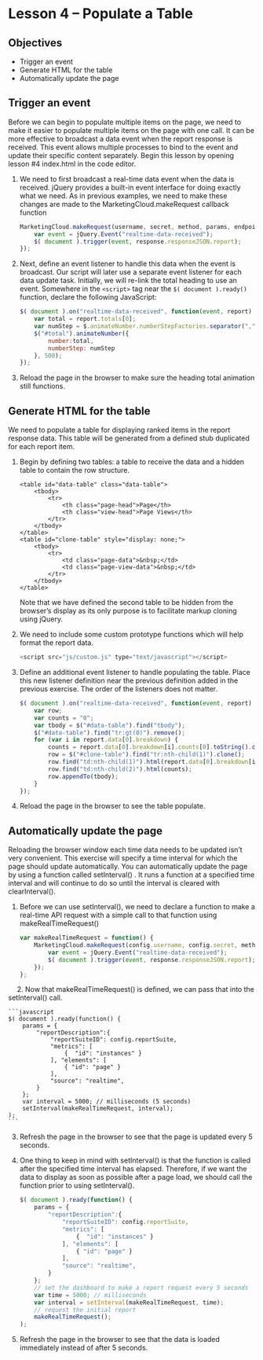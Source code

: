 Lesson 4 – Populate a Table
=====

Objectives
-----
*	Trigger an event
*	Generate HTML for the table
* 	Automatically update the page

Trigger an event
-----

Before we can begin to populate multiple items on the page, we need to make it easier to populate multiple items on the page with one call. It can be more effective to broadcast a data event when the report response is received.  This event allows multiple processes to bind to the event and update their specific content separately.  Begin this lesson by opening lesson #4 index.html in the code editor.

1.	We need to first broadcast a real-time data event when the data is received.  jQuery provides a built-in event interface for doing exactly what we need. As in previous examples, we need to make these changes are made to the MarketingCloud.makeRequest  callback function

    ```javascript
    MarketingCloud.makeRequest(username, secret, method, params, endpoint, function(response) {
        var event = jQuery.Event("realtime-data-received");
        $( document ).trigger(event, response.responseJSON.report);
    });
    ```

2.	Next, define an event listener to handle this data when the event is broadcast. Our script will later use a separate event listener for each data update task. Initially, we will re-link the total heading to use an event.  Somewhere in the ```<script>``` tag near the ```$( document ).ready()``` function, declare the following JavaScript:

    ```javascript
    $( document ).on("realtime-data-received", function(event, report) {
        var total = report.totals[0];
        var numStep = $.animateNumber.numberStepFactories.separator(",");
        $("#total").animateNumber({
            number:total,
            numberStep: numStep
        }, 500);
    });
    ```

3.	Reload the page in the browser to make sure the heading total animation still functions.


Generate HTML for the table
-----

We need to populate a table for displaying ranked items in the report response data. This table will be generated from a defined stub duplicated for each report item.

1.	Begin by defining two tables: a table to receive the data and a hidden table to contain the row structure.

    ```
    <table id="data-table" class="data-table">
        <tbody>
            <tr>
                <th class="page-head">Page</th>
                <th class="view-head">Page Views</th>
            </tr>
        </tbody>
    </table>
    <table id="clone-table" style="display: none;">
        <tbody>
            <tr>
                <td class="page-data">&nbsp;</td>
                <td class="page-view-data">&nbsp;</td>
            </tr>
        </tbody>
    </table>
    ```

    Note that we have defined the second table to be hidden from the browser’s display as its only purpose is to facilitate markup cloning using jQuery.

2.	We need to include some custom prototype functions which will help format the report data.

    ```javascript
    <script src="js/custom.js" type="text/javascript"></script>
    ```

3.	Define an additional event listener to handle populating the table. Place this new listener definition near the previous definition added in the previous exercise. The order of the listeners does not matter.

    ```javascript
    $( document ).on("realtime-data-received", function(event, report) {
        var row;
        var counts = "0";
        var tbody = $("#data-table").find("tbody");
        $("#data-table").find("tr:gt(0)").remove();
        for (var i in report.data[0].breakdown) {
            counts = report.data[0].breakdown[i].counts[0].toString().commaSeparate();
            row = $("#clone-table").find("tr:nth-child(1)").clone();
            row.find("td:nth-child(1)").html(report.data[0].breakdown[i].name);
            row.find("td:nth-child(2)").html(counts);
            row.appendTo(tbody);
        }
    });
    ```

4.	Reload the page in the browser to see the table populate.

Automatically update the page
-----

Reloading the browser window each time data needs to be updated isn’t very convenient. This exercise will specify a time interval for which the page should update automatically.
You can automatically update the page by using a function called setInterval() . It runs a function at a specified time interval and will continue to do so until the interval is cleared with clearInterval().

1.	Before we can use setInterval(), we need to declare a function to make a real-time API request with a simple call to that function using makeRealTimeRequest()

    ```javascript
    var makeRealTimeRequest = function() {
        MarketingCloud.makeRequest(config.username, config.secret, method, params, config.endpoint, function(response){
            var event = jQuery.Event("realtime-data-received");
            $( document ).trigger(event, response.responseJSON.report);
        });
    };
    ```
 
2.	Now that makeRealTimeRequest() is defined, we can pass that into the setInterval() call.

    ```javascript
    $( document ).ready(function() {
        params = {
            "reportDescription":{
                "reportSuiteID": config.reportSuite,
                "metrics": [
                    {  "id": "instances" }
                ], "elements": [
                    { "id": "page" }
                ],
                "source": "realtime",
            }
        };
        var interval = 5000; // milliseconds (5 seconds)
        setInterval(makeRealTimeRequest, interval);
    );
    ```

3.	Refresh the page in the browser to see that the page is updated every 5 seconds.

4.	One thing to keep in mind with setInterval() is that the function is called after the specified time interval has elapsed.  Therefore, if we want the data to display as soon as possible after a page load, we should call the function prior to using setInterval().

    ```javascript
    $( document ).ready(function() {
        params = {
            "reportDescription":{
                "reportSuiteID": config.reportSuite,
                "metrics": [
                    {  "id": "instances" }
                ], "elements": [
                    { "id": "page" }
                ],
                "source": "realtime",
            }
        };
        // set the dashboard to make a report request every 5 seconds
        var time = 5000; // milliseconds
        var interval = setInterval(makeRealTimeRequest, time);
        // request the initial report
        makeRealTimeRequest();
    );
    ```

5.	Refresh the page in the browser to see that the data is loaded immediately instead of after 5 seconds.
